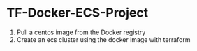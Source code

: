 # TF-Docker-ECS-Project

1. Pull a centos image from the Docker registry
2. Create an ecs cluster using the docker image with terraform

